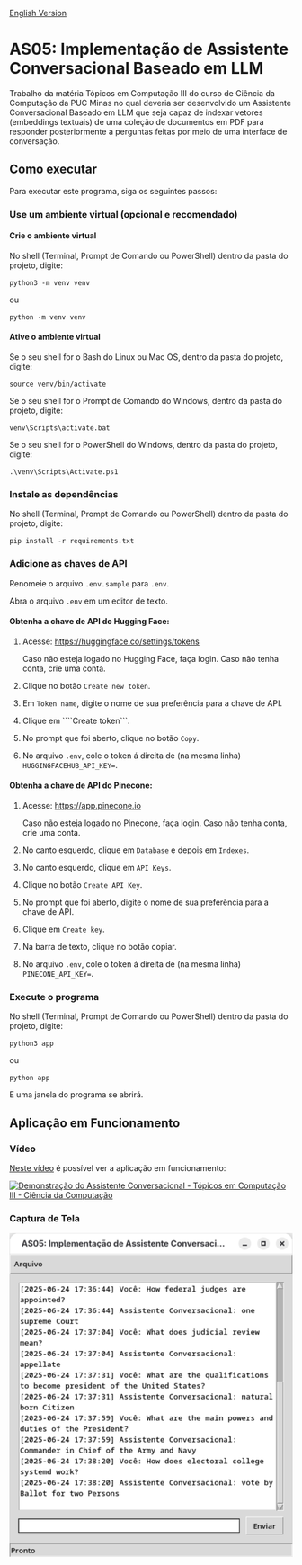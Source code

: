 [English Version](README.EN.md)

# AS05: Implementação de Assistente Conversacional Baseado em LLM

Trabalho da matéria Tópicos em Computação III do curso de Ciência da Computação da PUC Minas no qual deveria ser desenvolvido um Assistente Conversacional Baseado em LLM que seja capaz de indexar vetores (embeddings textuais) de uma coleção de documentos em PDF para responder posteriormente a perguntas feitas por meio de uma interface de conversação.

## Como executar

Para executar este programa, siga os seguintes passos:

### Use um ambiente virtual (opcional e recomendado)

#### Crie o ambiente virtual

No shell (Terminal, Prompt de Comando ou PowerShell) dentro da pasta do projeto, digite:

```
python3 -m venv venv
```

ou

```
python -m venv venv
```

#### Ative o ambiente virtual

Se o seu shell for o Bash do Linux ou Mac OS, dentro da pasta do projeto, digite:

```
source venv/bin/activate
```

Se o seu shell for o Prompt de Comando do Windows, dentro da pasta do projeto, digite:

```
venv\Scripts\activate.bat
```

Se o seu shell for o PowerShell do Windows, dentro da pasta do projeto, digite:

```
.\venv\Scripts\Activate.ps1
```

### Instale as dependências

No shell (Terminal, Prompt de Comando ou PowerShell) dentro da pasta do projeto, digite:

```
pip install -r requirements.txt
```

### Adicione as chaves de API

Renomeie o arquivo ```.env.sample``` para ```.env```.

Abra o arquivo ```.env``` em um editor de texto.

#### Obtenha a chave de API do Hugging Face:

1. Acesse: https://huggingface.co/settings/tokens

   Caso não esteja logado no Hugging Face, faça login. Caso não tenha conta, crie uma conta.

2. Clique no botão ```Create new token```.

3. Em ```Token name```, digite o nome de sua preferência para a chave de API.

4. Clique em ````Create token```.

5. No prompt que foi aberto, clique no botão ```Copy```.

6. No arquivo ```.env```, cole o token á direita de (na mesma linha) ```HUGGINGFACEHUB_API_KEY=```.

#### Obtenha a chave de API do Pinecone:

1. Acesse: https://app.pinecone.io

   Caso não esteja logado no Pinecone, faça login. Caso não tenha conta, crie uma conta.

2. No canto esquerdo, clique em ```Database``` e depois em ```Indexes```.

3. No canto esquerdo, clique em ```API Keys```.

4. Clique no botão ```Create API Key```.

5. No prompt que foi aberto, digite o nome de sua preferência para a chave de API.

6. Clique em ```Create key```.

7. Na barra de texto, clique no botão copiar.

8. No arquivo ```.env```, cole o token á direita de (na mesma linha) ```PINECONE_API_KEY=```.

### Execute o programa

No shell (Terminal, Prompt de Comando ou PowerShell) dentro da pasta do projeto, digite:

```
python3 app
```

ou

```
python app
```

E uma janela do programa se abrirá.

## Aplicação em Funcionamento

### Vídeo

[Neste vídeo](https://youtu.be/sO1tvquSQWM) é possível ver a aplicação em funcionamento:

[![Demonstração do Assistente Conversacional - Tópicos em Computação III - Ciência da Computação](https://img.youtube.com/vi/sO1tvquSQWM/0.jpg)](https://youtu.be/sO1tvquSQWM)

### Captura de Tela

![Captura de tela do Assistente Conversacional, mostrando um exemplo de conversa](screenshots/Captura%20de%20tela%20de%202025-06-24%2018-28-51.png)